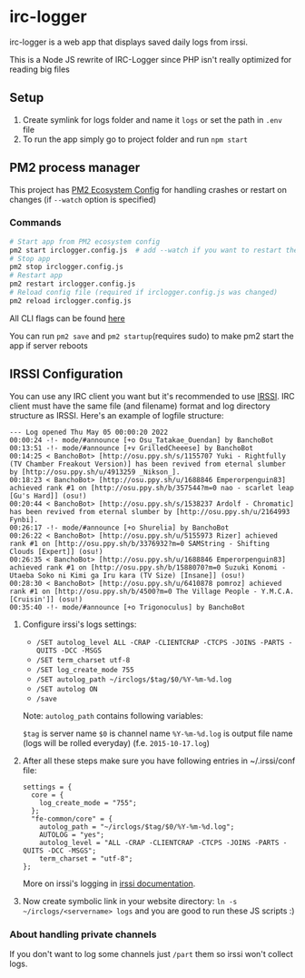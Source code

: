 # irc-logger

irc-logger is a web app that displays saved daily logs from irssi.

This is a Node JS rewrite of IRC-Logger since PHP isn't really optimized for reading big files

## Setup

1. Create symlink for logs folder and name it `logs` or set the path in `.env` file
2. To run the app simply go to project folder and run `npm start`



## PM2 process manager
   This project has [PM2 Ecosystem Config](https://pm2.keymetrics.io/docs/usage/application-declaration/) for handling crashes or restart on changes (if `--watch` option is specified)

### Commands
```bash
# Start app from PM2 ecosystem config
pm2 start irclogger.config.js  # add --watch if you want to restart the app on changes
# Stop app
pm2 stop irclogger.config.js
# Restart app 
pm2 restart irclogger.config.js
# Reload config file (required if irclogger.config.js was changed)
pm2 reload irclogger.config.js
```
All CLI flags can be found [here](https://pm2.io/docs/runtime/reference/pm2-cli/)

You can run `pm2 save` and `pm2 startup`(requires sudo) to make pm2 start the app if server reboots


## IRSSI Configuration

You can use any IRC client you want but it's recommended to use [IRSSI](https://irssi.org/). IRC client must have the same file (and filename) format and log directory structure as IRSSI.
Here's an example of logfile structure:
```text
--- Log opened Thu May 05 00:00:20 2022
00:00:24 -!- mode/#announce [+o Osu_Tatakae_Ouendan] by BanchoBot
00:13:51 -!- mode/#announce [+v GrilledCheeese] by BanchoBot
00:14:25 < BanchoBot> [http://osu.ppy.sh/s/1155707 Yuki - Rightfully (TV Chamber Freakout Version)] has been revived from eternal slumber by [http://osu.ppy.sh/u/4913259 _Nikson_].
00:18:23 < BanchoBot> [http://osu.ppy.sh/u/1688846 Emperorpenguin83] achieved rank #1 on [http://osu.ppy.sh/b/357544?m=0 nao - scarlet leap [Gu's Hard]] (osu!)
00:20:44 < BanchoBot> [http://osu.ppy.sh/s/1538237 Ardolf - Chromatic] has been revived from eternal slumber by [http://osu.ppy.sh/u/2164993 Fynbi].
00:26:17 -!- mode/#announce [+o Shurelia] by BanchoBot
00:26:22 < BanchoBot> [http://osu.ppy.sh/u/5155973 Rizer] achieved rank #1 on [http://osu.ppy.sh/b/3376932?m=0 SAMString - Shifting Clouds [Expert]] (osu!)
00:26:35 < BanchoBot> [http://osu.ppy.sh/u/1688846 Emperorpenguin83] achieved rank #1 on [http://osu.ppy.sh/b/1588070?m=0 Suzuki Konomi - Utaeba Soko ni Kimi ga Iru kara (TV Size) [Insane]] (osu!)
00:28:30 < BanchoBot> [http://osu.ppy.sh/u/6410878 pomroz] achieved rank #1 on [http://osu.ppy.sh/b/4500?m=0 The Village People - Y.M.C.A. [Cruisin']] (osu!)
00:35:40 -!- mode/#announce [+o Trigonoculus] by BanchoBot
```

1. Configure irssi's logs settings:
   * `/SET autolog_level ALL -CRAP -CLIENTCRAP -CTCPS -JOINS -PARTS -QUITS -DCC -MSGS`
   * `/SET term_charset utf-8`
   * `/SET log_create_mode 755`
   * `/SET autolog_path ~/irclogs/$tag/$0/%Y-%m-%d.log`
   * `/SET autolog ON`
   * `/save`

   Note: `autolog_path` contains following variables:

   `$tag` is server name
   `$0` is channel name
   `%Y-%m-%d.log` is output file name (logs will be rolled everyday) (f.e. `2015-10-17.log`)

2. After all these steps make sure you have following entries in ~/.irssi/conf file:

   ```
   settings = {
     core = {
       log_create_mode = "755";
     };
     "fe-common/core" = {
       autolog_path = "~/irclogs/$tag/$0/%Y-%m-%d.log";
       AUTOLOG = "yes";
       autolog_level = "ALL -CRAP -CLIENTCRAP -CTCPS -JOINS -PARTS -QUITS -DCC -MSGS";
       term_charset = "utf-8";
   };
   ```

   More on irssi's logging in [irssi documentation](http://www.irssi.org/documentation).

3. Now create symbolic link in your website directory: `ln -s ~/irclogs/<servername> logs` and you are good to run these JS scripts :)

### About handling private channels
If you don't want to log some channels just `/part` them so irssi won't collect logs.
